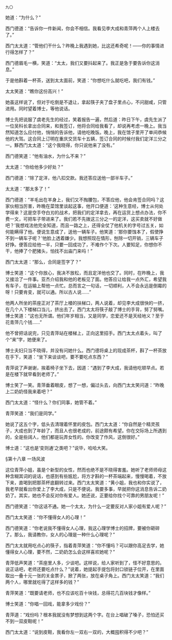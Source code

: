     九〇 

   她道：“为什么？”

   西门德道：“告诉你一件新闻，你会不相信。我看见李大成和青萍两个人上楼去了。”

   西门太太道：“管他们干什么？昨晚上我遇到她，比这还希奇呢！――你的事情进行得怎样了？”

   西门德眉毛一横，笑道：“太太，我们又要抖起来了。我正是急于要告诉你这消息。”

   于是他斟着一杯茶，送到太太面前，笑道：“你想吃什么就吃吧，我们有钱。”

   太太笑道：“瞧你这份高兴！”

   她虽这样说了，但对于吃倒是不退让，拿起筷子夹了盘子里点心，不问甜咸，只管进用。同时望着博士，等他说话。

   博士先把说服了虞老先生的经过，笑着报告一遍，然后道：昨日下午，虞先生派了一位吴科长拿出合同来，和我签订，他将合同给我看了，却说再考虑一晚上。我当然知道怎么应付他，悄悄的告诉他，请他吃晚饭。晚上，我在馆子里开了单间恭候他的大驾。这合同上订明在重庆交货车十五辆，签订合同的时候付我们定洋三分之一。黟西门太太道：“这个我晓得，你只说他来了没有。”

   西门德笑道：“他有油水，为什么不来？”

   太太道：“你给他多少好处？”

   西门德道：“除了定洋，他八扣交款。我还答应送他一部半车子。”

   太太道：“那太多了！”

   西门德道：“羊毛出在羊身上，我们又不掏腰包，不答应他，他会肯签合同吗？这家伙相当厉害，昨晚在菜馆里谈起这事，他开口便道：‘这种生意经，博士从何处学得来？这是空手夺白刃的战术，把我们的定洋拿去，再在运货上想点办法，你不费一文，可把车子带进来了。我们若不先拨这三分之一的定洋，这买卖就不好做吧？’我想戏法他完全知道，而且一路之上，还得全仗了他机关的字号过五关，如何能瞒得了他。便说生意成了，送他一辆车子。他笑道：‘那你要蚀本了，假使挣不到一辆车子呢？’他脸上透着嫌少。我想照现在情形，刨除一切开销，三辆车子好挣。便答应给他一半，只要一回成功了，不难作个下次。人要知足，你想你不干，他捧了个肥猪头，怕找不出庙门来吗！”

   西门太太道：“那么，合同是签字了？”

   博士笑道：“这个你放心，我决不放松，而且定洋他也交了。同时，在昨晚上，我又接洽了一件事。亚杰介绍我和他的老板见了面。他答应让给我一点外汇，希望我有车子，在运输上帮他一点忙。总而言之一句话，一切顺利，人不会永远是倒霉的呀！只要肯变，就可以通。所以古人说……”

   他两人所坐的茶座正对了茶厅上楼的扶梯口，两人说着，却见李大成很快的一挤，在几个人下楼梯口当儿，挤出去了。西门太太将筷子敲了博士的手背，努了努嘴。博士笑道：“这也无所谓。他们年岁相当，又是同学，恋爱还不是天经地义？至于花青萍几个钱……”

   他不曾把话说完，只见青萍站在楼梯上，正向这里招手。西门太太点着头，叫了个“来”字，她便来了。

   博士夫妇只当不晓得，并没有问她什么。西门德将桌上的现成茶杯，斟了一杯茶放在手下，笑道：“坐下来谈谈吧，要不要吃点东西？”

   青萍说了声谢谢，挨着椅子坐下去，因道：“遇到了李大成，我请他吃顿早点。若是在楼下就早看到老师了。”

   博士笑了一笑。青萍垂着眼皮，想了一想，偏过头去，向西门太太笑问道：“昨晚上二奶奶怪我来着吧？”

   西门太太道：“怪什么？你们同事，她管不着。”

   青萍笑道：“我们是同学。”

   她说了这五个字，低头去清理着怀里的皮包。西门太太道：“你自然是个精灵孩子，大成也到了年龄了，而且人也很老成的，前途颇有希望。你在交际场上所遇到的，全是些阔人，他们都是玩弄女性的。你改变了作风，这倒很好。”

   博士道：“这也是‘变则通’之类吧？”说毕，哈哈大笑。

   §第十八章 一场风波

   这位青萍小姐，虽是个新型的女性，然而也绝不是不晓得害羞。她听了老师师母这种含糊其词的说话，也感到有些尴尬，将方才斟的一杯茶端起来，慢慢喝着，不放下来，直喝到把那茶杯底翻转过来。西门太太笑道：“黄小姐，我也和你实说了，我老早就看出你爱上了李大成，只是不便说。我要多事，早就把你这消息告诉二奶奶了。其实，她也不会反对你有爱人。她还说，正要给你找个可靠的男朋友呢！”

   西门德笑道：“你这话不通。她一个太太，为什么一定要反对人家小姐有爱人呢？”

   西门太太笑道：“你不懂得女人的心理！”

   西门德笑道：“你老说我不懂得女人心理，我这心理学博士的招牌，要被你砸碎了。那么，我请教你，女人的心理是一种什么心理呢？”

   西门太太就用吃点心的筷子，指着青萍笑道：“你不懂吗？可以跟你高足去学，她懂得女人心理，要不然，二奶奶怎么会这样喜欢她呢？”

   青萍低声笑道：“茶座里人多，少谈吧。这样说，给人家听到了，怪不好意思的。说正话吧，老师还要吃点什么？”说着，她提起手提包将封口锁链子位开，在里面取出一叠十元一张的关金票子，掀了两张，放在桌子角上。西门太太笑道：“我们两个人，哪里就吃得了这样多的钱？”

   青萍笑道：“既要请老师，也不应该吃百十块钱，总得花几百块钱才像样。”

   博士笑道：“你唱一回戏，能拿多少戏份？”

   青萍道：“戏份吗？根本我就没有梦想到这两个字。在台上唱破了嗓子，恐怕还买不到一双皮鞋呢！”

   西门太太道：“说到皮鞋，我看你左一双右一双的，大概囤积得不少吧？”

